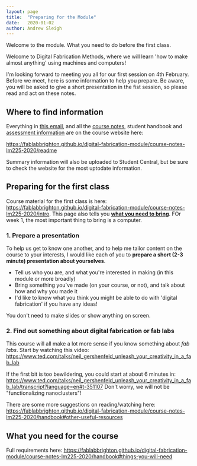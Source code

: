 ```yaml
---
layout: page
title:  "Preparing for the Module"
date:   2020-01-02
author: Andrew Sleigh
---
```


Welcome to the module. What you need to do before the first class.

<!--more-->

Welcome to Digital Fabrication Methods, where we will learn 'how to make almost anything' using machines and computers!

I'm looking forward to meeting you all for our first session on 4th February. Before we meet, here is some information to help you prepare. Be aware, you will be asked to give a short presentation in the fist session, so please read and act on these notes.

## Where to find information

Everything in [this email](https://fablabbrighton.github.io/digital-fabrication-module/course-notes-lm225-2020/prep), and all the [course notes](https://fablabbrighton.github.io/digital-fabrication-module/course-notes-lm225-2020/readme), student handbook and [assessment information](https://fablabbrighton.github.io/digital-fabrication-module/course-notes-lm225-2020/assessment) are on the course website here: 

<https://fablabbrighton.github.io/digital-fabrication-module/course-notes-lm225-2020/readme>

Summary information will also be uploaded to Student Central, but be sure to check the website for the most uptodate information.

## Preparing for the first class

Course material for the first class is here: <https://fablabbrighton.github.io/digital-fabrication-module/course-notes-lm225-2020/intro>. This page also tells you **[what you need to bring](https://fablabbrighton.github.io/digital-fabrication-module/course-notes-lm225-2020/handbook#things-you-will-need)**. FOr week 1, the most important thing to bring is a computer. 


### 1. Prepare a presentation
To help us get to know one another, and to help me tailor content on the course to your interests, I would like each of you to **prepare a short (2-3 minute) presentation about yourselves**.

* Tell us who you are, and what you're interested in making (in this module or more broadly)
* Bring something you've made (on your course, or not), and talk about how and why you made it
* I'd like to know what you think you might be able to do with 'digital fabrication' if you have any ideas!

You don't need to make slides or show anything on screen.

### 2. Find out something about digital fabrication or fab labs 

This course will all make a lot more sense if you know something about *fab labs*. Start by watching this video:
<https://www.ted.com/talks/neil_gershenfeld_unleash_your_creativity_in_a_fab_lab>

If the first bit is too bewildering, you could start at about 6 minutes in: <https://www.ted.com/talks/neil_gershenfeld_unleash_your_creativity_in_a_fab_lab/transcript?language=en#t-351107> Don't worry, we will not be "functionalizing nanoclusters"!

There are some more suggestions on reading/watching here: <https://fablabbrighton.github.io/digital-fabrication-module/course-notes-lm225-2020/handbook#other-useful-resources>


## What you need for the course

Full requirements here: <https://fablabbrighton.github.io/digital-fabrication-module/course-notes-lm225-2020/handbook#things-you-will-need>


